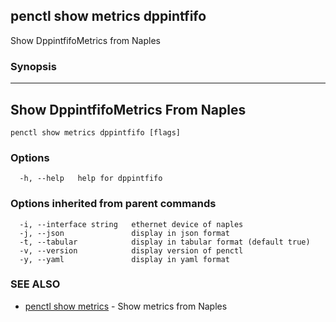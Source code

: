 ## penctl show metrics dppintfifo

Show DppintfifoMetrics from Naples

### Synopsis



---------------------------------
 Show DppintfifoMetrics From Naples 
---------------------------------


```
penctl show metrics dppintfifo [flags]
```

### Options

```
  -h, --help   help for dppintfifo
```

### Options inherited from parent commands

```
  -i, --interface string   ethernet device of naples
  -j, --json               display in json format
  -t, --tabular            display in tabular format (default true)
  -v, --version            display version of penctl
  -y, --yaml               display in yaml format
```

### SEE ALSO
* [penctl show metrics](penctl_show_metrics.md)	 - Show metrics from Naples

